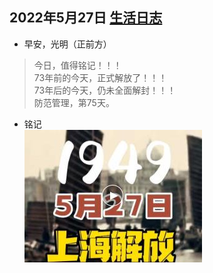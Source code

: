 ## 2022年5月27日  [生活日志](../life.md)
- 早安，光明（正前方）
>今日，值得铭记！！！   
73年前的今天，正式解放了！！！  
73年后的今天，仍未全面解封！！！  
防范管理，第75天。
- 铭记    
![](../img/20220527.jpg)